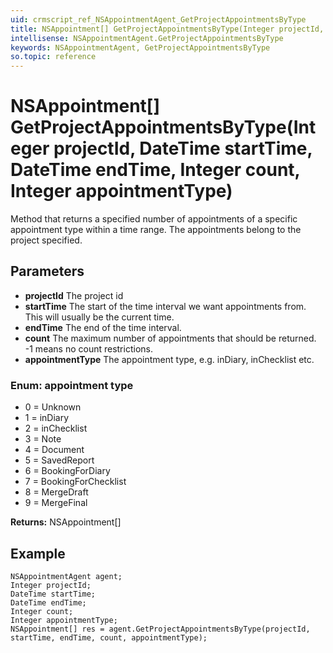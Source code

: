 ```yaml
---
uid: crmscript_ref_NSAppointmentAgent_GetProjectAppointmentsByType
title: NSAppointment[] GetProjectAppointmentsByType(Integer projectId, DateTime startTime, DateTime endTime, Integer count, Integer appointmentType)
intellisense: NSAppointmentAgent.GetProjectAppointmentsByType
keywords: NSAppointmentAgent, GetProjectAppointmentsByType
so.topic: reference
---
```


# NSAppointment[] GetProjectAppointmentsByType(Integer projectId, DateTime startTime, DateTime endTime, Integer count, Integer appointmentType)

Method that returns a specified number of appointments of a specific appointment type within a time range. The appointments belong to the project specified.

## Parameters

* **projectId** The project id
* **startTime** The start of the time interval we want appointments from. This will usually be the current time.
* **endTime** The end of the time interval.
* **count** The maximum number of appointments that should be returned. -1 means no count restrictions.
* **appointmentType** The appointment type, e.g. inDiary, inChecklist etc.

### Enum: appointment type

* 0 = Unknown
* 1 = inDiary
* 2 = inChecklist
* 3 = Note
* 4 = Document
* 5 = SavedReport
* 6 = BookingForDiary
* 7 = BookingForChecklist
* 8 = MergeDraft
* 9 = MergeFinal

**Returns:** NSAppointment[]

## Example

```crmscript
NSAppointmentAgent agent;
Integer projectId;
DateTime startTime;
DateTime endTime;
Integer count;
Integer appointmentType;
NSAppointment[] res = agent.GetProjectAppointmentsByType(projectId, startTime, endTime, count, appointmentType);
```
